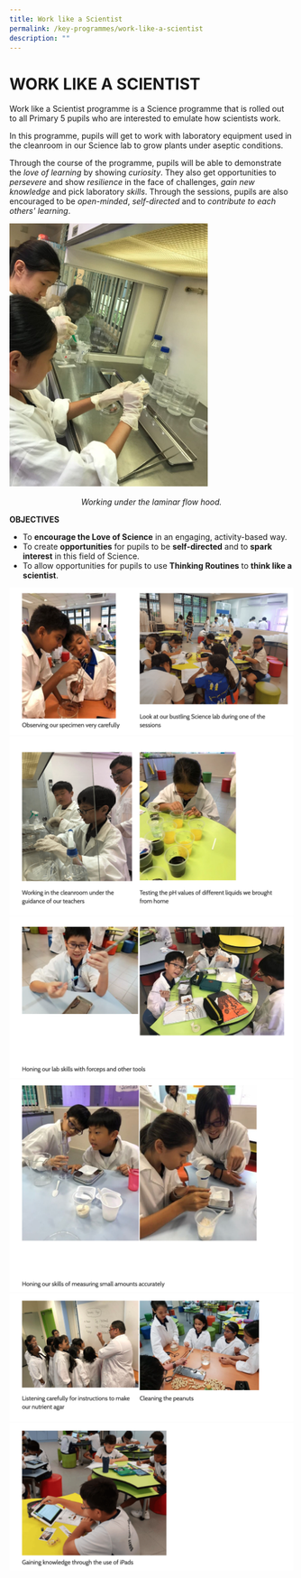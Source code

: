 ```yaml
---
title: Work like a Scientist
permalink: /key-programmes/work-like-a-scientist
description: ""
---
```

# WORK LIKE A SCIENTIST

Work like a Scientist programme is a Science programme that is rolled out to all Primary 5 pupils who are interested to emulate how scientists work. 

In this programme, pupils will get to work with laboratory equipment used in the cleanroom in our Science lab to grow plants under aseptic conditions. 

Through the course of the programme, pupils will be able to demonstrate the *love of learning* by showing *curiosity*. They also get opportunities to *persevere* and show *resilience* in the face of challenges, *gain new knowledge* and pick laboratory *skills*. Through the sessions, pupils are also encouraged to be *open-minded*, *self-directed* and to *contribute to each others' learning*.

![](/images/working_laminar.png)
<center><em>Working under the laminar flow hood. </em></center>

**OBJECTIVES**
* To **encourage the Love of Science** in an engaging, activity-based way.
* To create **opportunities** for pupils to be **self-directed** and to **spark interest** in this field of Science.
* To allow opportunities for pupils to use **Thinking Routines** to **think like a scientist**.

![](/images/scientist%201.png)
![](/images/tlas%202.png)
![](/images/tlas%203.png)
![](/images/tlas%204.png)
![](/images/tlas%205.png)
![](/images/tlas%206.png)
